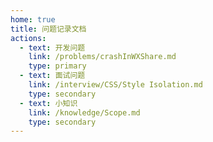 ```yaml
---
home: true
title: 问题记录文档
actions:
  - text: 开发问题
    link: /problems/crashInWXShare.md
    type: primary
  - text: 面试问题
    link: /interview/CSS/Style Isolation.md
    type: secondary
  - text: 小知识
    link: /knowledge/Scope.md
    type: secondary
---
```

